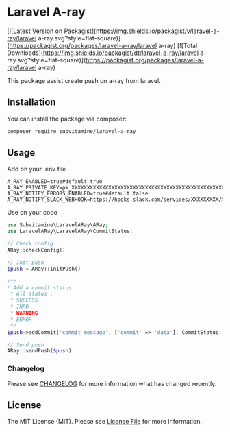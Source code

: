 # Laravel A-ray

[![Latest Version on Packagist](https://img.shields.io/packagist/v/laravel-a-ray/laravel a-ray.svg?style=flat-square)](https://packagist.org/packages/laravel-a-ray/laravel a-ray)
[![Total Downloads](https://img.shields.io/packagist/dt/laravel-a-ray/laravel a-ray.svg?style=flat-square)](https://packagist.org/packages/laravel-a-ray/laravel a-ray)

This package assist create push on a-ray from laravel.

## Installation

You can install the package via composer:

```bash
composer require subvitamine/laravel-a-ray
```

## Usage

Add on your .env file

```dotenv
A_RAY_ENABLED=true#default true
A_RAY_PRIVATE_KEY=pk_XXXXXXXXXXXXXXXXXXXXXXXXXXXXXXXXXXXXXXXXXXXXXXXXXXXXXXXXXXXXXXXX
A_RAY_NOTIFY_ERRORS_ENABLED=true#default false
A_RAY_NOTIFY_SLACK_WEBHOOK=https://hooks.slack.com/services/XXXXXXXXX/XXXXXXXXX/XXXXXXXXXXXXXXXXXXXXXXXX
```

Use on your code

```php
use Subvitamine\LaravelARay\ARay;
use LaravelARay\LaravelARay\CommitStatus;

// Check config
ARay::checkConfig()

// Init push
$push = ARay::initPush()

/**
* Add a commit status
 * All status : 
 * SUCCESS
 * INFO
 * WARNING
 * ERROR
 */
$push->addCommit('commit message', ['commit' => 'data'], CommitStatus::SUCCESS)

// Send push
ARay::sendPush($push)
```

### Changelog

Please see [CHANGELOG](CHANGELOG.md) for more information what has changed recently.

## License

The MIT License (MIT). Please see [License File](LICENSE.md) for more information.
